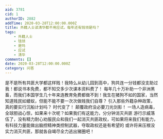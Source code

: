```yaml
---
aid: 3781
cid: 1
authorID: 2882
addTime: 2020-03-28T12:00:00.000Z
title: 外籍人士读清华都不用应试，每年还有钱领是吗？
tags:
    - 外籍人士
    - 钱领
    - 是吗
    - 应试
    - 清华
comments: []
date: 2020-03-28T12:00:00.000Z
category: 问答
---
```


是不是所有共匪大学都这样贱！我特么从幼儿园到高中，狗共连一分钱都没支助过我！都说书本免费，都不知交多少次课本资料费了！ 每年几十万补助一个非洲黑畜，而我们本国学生几十年来连教育免费都做不到！我生在猪狗不如的国家，当然知道贱民如蝼蚁，但能不能不要一次次做贱我们自尊？ 引入那些外籍杂种政策，真的要实行沉船计划吗？ 时代变了！ 颠覆政府没必要刀光剑影！ 一场人造病毒，全球胆战心惊，如果来十次呢？如果我们有这能力，分分钟消灭共匪 游行示威落伍了，没有精力耐心劝服民众和我们一起消灭共匪政权，可如果将来我们有能力，有科技力量能做出脑控精神类控制武器，夺取政权还是有希望的 或许将来压根没实力消灭共匪，那就各自竭尽全力逃出猪圈吧！
